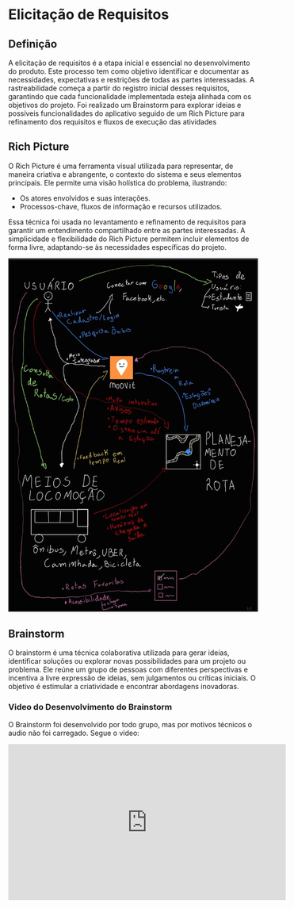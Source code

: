 # Elicitação de Requisitos

## Definição
A elicitação de requisitos é a etapa inicial e essencial no desenvolvimento do  produto. Este processo tem como objetivo identificar e documentar as necessidades, expectativas e restrições de todas as partes interessadas. A rastreabilidade começa a partir do registro inicial desses requisitos, garantindo que cada funcionalidade implementada esteja alinhada com os objetivos do projeto. Foi realizado um Brainstorm para explorar ideias e possíveis funcionalidades do aplicativo seguido de um Rich Picture para refinamento dos requisitos e fluxos de execução das atividades 

## Rich Picture

O Rich Picture é uma ferramenta visual utilizada para representar, de maneira criativa e abrangente, o contexto do sistema e seus elementos principais. Ele permite uma visão holística do problema, ilustrando:

- Os atores envolvidos e suas interações.
- Processos-chave, fluxos de informação e recursos utilizados.

Essa técnica foi usada no levantamento e refinamento de requisitos para garantir um entendimento compartilhado entre as partes interessadas. A simplicidade e flexibilidade do Rich Picture permitem incluir elementos de forma livre, adaptando-se às necessidades específicas do projeto.

![Rich Picture](./img/rich_picture.jpg)

## Brainstorm
O brainstorm é uma técnica colaborativa utilizada para gerar ideias, identificar soluções ou explorar novas possibilidades para um projeto ou problema. Ele reúne um grupo de pessoas com diferentes perspectivas e incentiva a livre expressão de ideias, sem julgamentos ou críticas iniciais. O objetivo é estimular a criatividade e encontrar abordagens inovadoras.

### Video do Desenvolvimento do Brainstorm
O Brainstorm foi desenvolvido por todo grupo, mas por motivos técnicos o audio não foi carregado. Segue o vídeo:

<center><iframe width="560" height="315" src="https://www.youtube.com/embed/wmLmOpy-0oo?si=IS43GFiPn0ToGXbC" title="YouTube video player" frameborder="0" allow="accelerometer; autoplay; clipboard-write; encrypted-media; gyroscope; picture-in-picture; web-share" referrerpolicy="strict-origin-when-cross-origin" allowfullscreen></iframe> </center>
